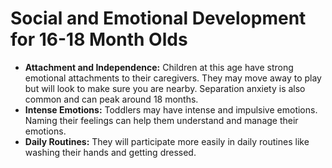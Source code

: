 
# Social and Emotional Development for 16-18 Month Olds

*   **Attachment and Independence:** Children at this age have strong emotional attachments to their caregivers. They may move away to play but will look to make sure you are nearby. Separation anxiety is also common and can peak around 18 months.
*   **Intense Emotions:** Toddlers may have intense and impulsive emotions. Naming their feelings can help them understand and manage their emotions.
*   **Daily Routines:** They will participate more easily in daily routines like washing their hands and getting dressed.
